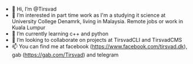 - 👋 Hi, I’m @Tirsvad
- 👀 I’m interested in part time work as I'm a studying it science at University College Denamrk, living in Malaysia. Remote jobs or work in Kuala Lumpur
- 🌱 I’m currently learning c++ and python
- 💞️ I’m looking to collaborate on projects at TirsvadCLI and TirsvadCMS
- 📫 You can find me at facebook (https://www.facebook.com/tirsvad.dk), gab (https://gab.com/Tirsvad) and telegram

<!---
Tirsvad/Tirsvad is a ✨ special ✨ repository because its `README.md` (this file) appears on your GitHub profile.
You can click the Preview link to take a look at your changes.
--->

